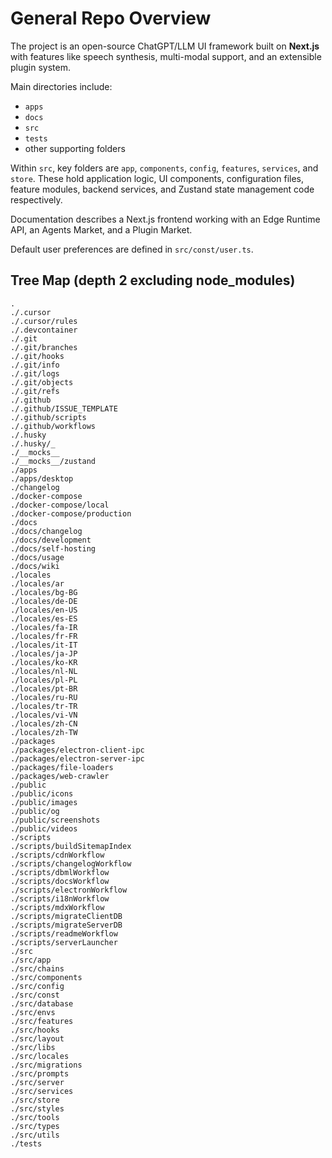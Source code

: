 # General Repo Overview

The project is an open-source ChatGPT/LLM UI framework built on **Next.js** with features like speech synthesis, multi-modal support, and an extensible plugin system.

Main directories include:

- `apps`
- `docs`
- `src`
- `tests`
- other supporting folders

Within `src`, key folders are `app`, `components`, `config`, `features`, `services`, and `store`. These hold application logic, UI components, configuration files, feature modules, backend services, and Zustand state management code respectively.

Documentation describes a Next.js frontend working with an Edge Runtime API, an Agents Market, and a Plugin Market.

Default user preferences are defined in `src/const/user.ts`.

## Tree Map (depth 2 excluding node_modules)

```
.
./.cursor
./.cursor/rules
./.devcontainer
./.git
./.git/branches
./.git/hooks
./.git/info
./.git/logs
./.git/objects
./.git/refs
./.github
./.github/ISSUE_TEMPLATE
./.github/scripts
./.github/workflows
./.husky
./.husky/_
./__mocks__
./__mocks__/zustand
./apps
./apps/desktop
./changelog
./docker-compose
./docker-compose/local
./docker-compose/production
./docs
./docs/changelog
./docs/development
./docs/self-hosting
./docs/usage
./docs/wiki
./locales
./locales/ar
./locales/bg-BG
./locales/de-DE
./locales/en-US
./locales/es-ES
./locales/fa-IR
./locales/fr-FR
./locales/it-IT
./locales/ja-JP
./locales/ko-KR
./locales/nl-NL
./locales/pl-PL
./locales/pt-BR
./locales/ru-RU
./locales/tr-TR
./locales/vi-VN
./locales/zh-CN
./locales/zh-TW
./packages
./packages/electron-client-ipc
./packages/electron-server-ipc
./packages/file-loaders
./packages/web-crawler
./public
./public/icons
./public/images
./public/og
./public/screenshots
./public/videos
./scripts
./scripts/buildSitemapIndex
./scripts/cdnWorkflow
./scripts/changelogWorkflow
./scripts/dbmlWorkflow
./scripts/docsWorkflow
./scripts/electronWorkflow
./scripts/i18nWorkflow
./scripts/mdxWorkflow
./scripts/migrateClientDB
./scripts/migrateServerDB
./scripts/readmeWorkflow
./scripts/serverLauncher
./src
./src/app
./src/chains
./src/components
./src/config
./src/const
./src/database
./src/envs
./src/features
./src/hooks
./src/layout
./src/libs
./src/locales
./src/migrations
./src/prompts
./src/server
./src/services
./src/store
./src/styles
./src/tools
./src/types
./src/utils
./tests
```
